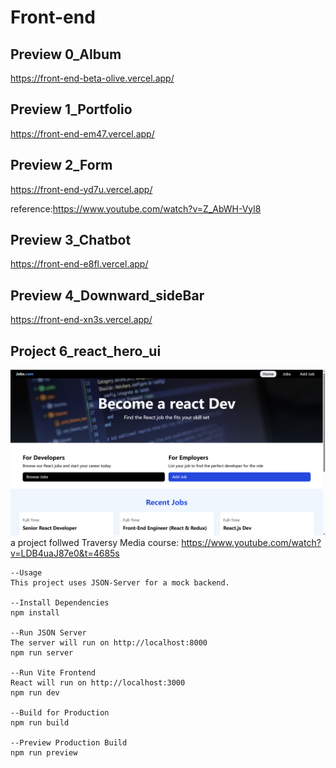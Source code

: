 # Front-end

## Preview 0_Album
https://front-end-beta-olive.vercel.app/

## Preview 1_Portfolio
https://front-end-em47.vercel.app/

## Preview 2_Form
https://front-end-yd7u.vercel.app/

reference:https://www.youtube.com/watch?v=Z_AbWH-Vyl8

## Preview 3_Chatbot
https://front-end-e8fl.vercel.app/

## Preview 4_Downward_sideBar
https://front-end-xn3s.vercel.app/

## Project 6_react_hero_ui


![alt text](6_react_hero_ui/src/assets/images/image.png)
    a project follwed Traversy Media course: https://www.youtube.com/watch?v=LDB4uaJ87e0&t=4685s
    
    --Usage
    This project uses JSON-Server for a mock backend.

    --Install Dependencies
    npm install
    
    --Run JSON Server
    The server will run on http://localhost:8000
    npm run server
    
    --Run Vite Frontend
    React will run on http://localhost:3000
    npm run dev
    
    --Build for Production
    npm run build
    
    --Preview Production Build
    npm run preview

